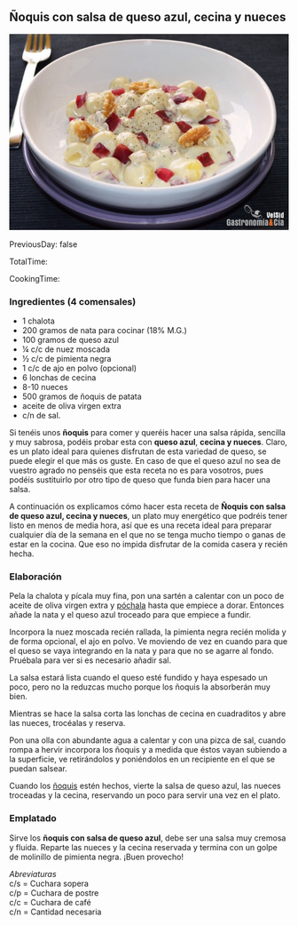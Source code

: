 [title]: #()

## Ñoquis con salsa de queso azul, cecina y nueces

[img]: #()

![](../docs/imgs/0056-noquis-cecina-queso-azul.jpg)

[#url]:#()

[](https://gastronomiaycia.republica.com/2015/01/21/noquis-con-salsa-de-queso-azul-cecina-y-nueces/)

[recipe-time]: #()

PreviousDay: false

TotalTime:

CookingTime:

[ingredients-content]: #()

### Ingredientes (4 comensales)
*   1 chalota
*   200 gramos de nata para cocinar (18% M.G.)
*   100 gramos de queso azul
*   ¼ c/c de nuez moscada
*   ½ c/c de pimienta negra
*   1 c/c de ajo en polvo (opcional)
*   6 lonchas de cecina
*   8-10 nueces
*   500 gramos de ñoquis de patata
*   aceite de oliva virgen extra
*   c/n de sal.

[content]: #()

Si tenéis unos **ñoquis** para comer y queréis hacer una salsa rápida, sencilla y muy sabrosa, podéis probar esta con **queso azul**, **cecina y nueces**. Claro, es un plato ideal para quienes disfrutan de esta variedad de queso, se puede elegir el que más os guste. En caso de que el queso azul no sea de vuestro agrado no penséis que esta receta no es para vosotros, pues podéis sustituirlo por otro tipo de queso que funda bien para hacer una salsa.

A continuación os explicamos cómo hacer esta receta de **Ñoquis con salsa de queso azul, cecina y nueces**, un plato muy energético que podréis tener listo en menos de media hora, así que es una receta ideal para preparar cualquier día de la semana en el que no se tenga mucho tiempo o ganas de estar en la cocina. Que eso no impida disfrutar de la comida casera y recién hecha.

### Elaboración

Pela la chalota y pícala muy fina, pon una sartén a calentar con un poco de aceite de oliva virgen extra y [póchala](https://gastronomiaycia.republica.com/2012/09/20/truco-de-cocina-pochar-y-caramelizar-la-cebolla-en-menos-tiempo/) hasta que empiece a dorar. Entonces añade la nata y el queso azul troceado para que empiece a fundir.

Incorpora la nuez moscada recién rallada, la pimienta negra recién molida y de forma opcional, el ajo en polvo. Ve moviendo de vez en cuando para que el queso se vaya integrando en la nata y para que no se agarre al fondo. Pruébala para ver si es necesario añadir sal.

La salsa estará lista cuando el queso esté fundido y haya espesado un poco, pero no la reduzcas mucho porque los ñoquis la absorberán muy bien.


Mientras se hace la salsa corta las lonchas de cecina en cuadraditos y abre las nueces, trocéalas y reserva.

Pon una olla con abundante agua a calentar y con una pizca de sal, cuando rompa a hervir incorpora los ñoquis y a medida que éstos vayan subiendo a la superficie, ve retirándolos y poniéndolos en un recipiente en el que se puedan salsear.

Cuando los [ñoquis](https://gastronomiaycia.republica.com/2014/11/26/noquis-con-rucula-pinones-y-tomates-secos/) estén hechos, vierte la salsa de queso azul, las nueces troceadas y la cecina, reservando un poco para servir una vez en el plato.

### Emplatado

Sirve los **ñoquis con salsa de queso azul**, debe ser una salsa muy cremosa y fluida. Reparte las nueces y la cecina reservada y termina con un golpe de molinillo de pimienta negra. ¡Buen provecho!

_Abreviaturas_  
c/s = Cuchara sopera  
c/p = Cuchara de postre  
c/c = Cuchara de café  
c/n = Cantidad necesaria

